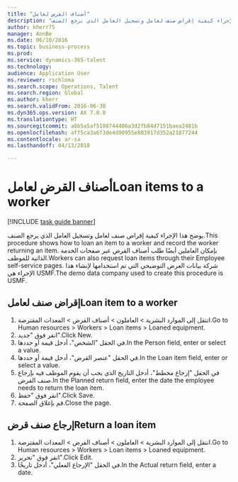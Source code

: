 ```yaml
--- 
title: "أصناف القرض لعامل"
description: "يوضح هذا الإجراء كيفية إقراض صنف لعامل وتسجيل العامل الذي يرجع الصنف."
author: kherr75
manager: AnnBe
ms.date: 06/10/2016
ms.topic: business-process
ms.prod: 
ms.service: dynamics-365-talent
ms.technology: 
audience: Application User
ms.reviewer: rschloma
ms.search.scope: Operations, Talent
ms.search.region: Global
ms.author: kherr
ms.search.validFrom: 2016-06-30
ms.dyn365.ops.version: AX 7.0.0
ms.translationtype: HT
ms.sourcegitcommit: a8b5a5af5108744406a3d2fb84d7151baea2481b
ms.openlocfilehash: aff5ca3a6f3de4d90955e803917d352a21877244
ms.contentlocale: ar-sa
ms.lasthandoff: 04/13/2018

---
```

# <a name="loan-items-to-a-worker"></a><span data-ttu-id="3d685-103">أصناف القرض لعامل</span><span class="sxs-lookup"><span data-stu-id="3d685-103">Loan items to a worker</span></span>

[!INCLUDE [task guide banner](../../includes/task-guide-banner.md)]

<span data-ttu-id="3d685-104">يوضح هذا الإجراء كيفية إقراض صنف لعامل وتسجيل العامل الذي يرجع الصنف.</span><span class="sxs-lookup"><span data-stu-id="3d685-104">This procedure shows how to loan an item to a worker and record the worker returning an item.</span></span> <span data-ttu-id="3d685-105">بإمكان العاملين أيضًا طلب أصناف القرض عبر صفحات الخدمة الذاتية للموظف.</span><span class="sxs-lookup"><span data-stu-id="3d685-105">Workers can also request loan items through their Employee self-service pages.</span></span> <span data-ttu-id="3d685-106">شركة بيانات العرض التوضيحي التي تم استخدامها لإنشاء هذا الإجراء هي USMF.</span><span class="sxs-lookup"><span data-stu-id="3d685-106">The demo data company used to create this procedure is USMF.</span></span>


## <a name="loan-item-to-a-worker"></a><span data-ttu-id="3d685-107">إقراض صنف لعامل</span><span class="sxs-lookup"><span data-stu-id="3d685-107">Loan item to a worker</span></span>
1. <span data-ttu-id="3d685-108">انتقل إلى الموارد البشرية > العاملون > أصناف القرض > المعدات المقترضة.</span><span class="sxs-lookup"><span data-stu-id="3d685-108">Go to Human resources > Workers > Loan items > Loaned equipment.</span></span>
2. <span data-ttu-id="3d685-109">انقر فوق "جديد".</span><span class="sxs-lookup"><span data-stu-id="3d685-109">Click New.</span></span>
3. <span data-ttu-id="3d685-110">في الحقل "الشخص"، أدخل قيمة أو حددها.</span><span class="sxs-lookup"><span data-stu-id="3d685-110">In the Person field, enter or select a value.</span></span>
4. <span data-ttu-id="3d685-111">في الحقل "عنصر القرض"، أدخل قيمة أو حددها.</span><span class="sxs-lookup"><span data-stu-id="3d685-111">In the Loan item field, enter or select a value.</span></span>
5. <span data-ttu-id="3d685-112">في الحقل "إرجاع مخطط‬"، أدخل التاريخ الذي يجب أن يقوم الموظف فيه بإرجاع صنف القرض.</span><span class="sxs-lookup"><span data-stu-id="3d685-112">In the Planned return field, enter the date the employee needs to return the loan item.</span></span>
6. <span data-ttu-id="3d685-113">انقر فوق "حفظ".</span><span class="sxs-lookup"><span data-stu-id="3d685-113">Click Save.</span></span>
7. <span data-ttu-id="3d685-114">قم بإغلاق الصفحة.</span><span class="sxs-lookup"><span data-stu-id="3d685-114">Close the page.</span></span>

## <a name="return-a-loan-item"></a><span data-ttu-id="3d685-115">إرجاع صنف قرض</span><span class="sxs-lookup"><span data-stu-id="3d685-115">Return a loan item</span></span>
1. <span data-ttu-id="3d685-116">انتقل إلى الموارد البشرية > العاملون > أصناف القرض > المعدات المقترضة.</span><span class="sxs-lookup"><span data-stu-id="3d685-116">Go to Human resources > Workers > Loan items > Loaned equipment.</span></span>
2. <span data-ttu-id="3d685-117">انقر فوق "تحرير".</span><span class="sxs-lookup"><span data-stu-id="3d685-117">Click Edit.</span></span>
3. <span data-ttu-id="3d685-118">في الحقل "الإرجاع الفعلي‬"، أدخل تاريخًا.</span><span class="sxs-lookup"><span data-stu-id="3d685-118">In the Actual return field, enter a date.</span></span>


